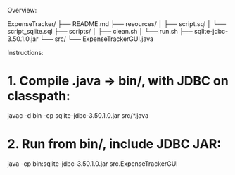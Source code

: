 Overview:

ExpenseTracker/
├── README.md
├── resources/
│   ├── script.sql
│   └── script_sqlite.sql
├── scripts/
│   ├── clean.sh
│   └── run.sh
├── sqlite-jdbc-3.50.1.0.jar
└── src/
    └── ExpenseTrackerGUI.java


Instructions:

# 1. Compile .java → bin/, with JDBC on classpath:
javac -d bin -cp sqlite-jdbc-3.50.1.0.jar src/*.java

# 2. Run from bin/, include JDBC JAR:
java  -cp bin:sqlite-jdbc-3.50.1.0.jar src.ExpenseTrackerGUI